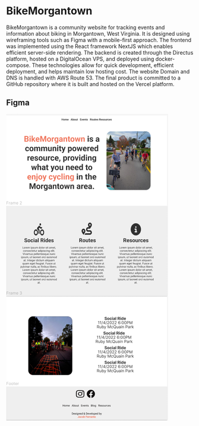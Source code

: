 # BikeMorgantown 
BikeMorgantown is a community website for tracking events and information about biking in Morgantown, West Virginia. It is designed using wireframing tools such as Figma with a mobile-first approach. The frontend was implemented using the React framework NextJS which enables efficient server-side rendering. The backend is created through the Directus platform, hosted on a DigitalOcean VPS, and deployed using docker-compose. These technologies allow for quick development, efficient deployment, and helps maintain low hosting cost. The website Domain and DNS is handled with AWS Route 53. The final product is committed to a GitHub repository where it is built and hosted on the Vercel platform. 


## Figma

![Home Page in Figma Design](https://github.com/jacobferrante/bikemorgantown/blob/main/bikemorgantown-figma.PNG "")
